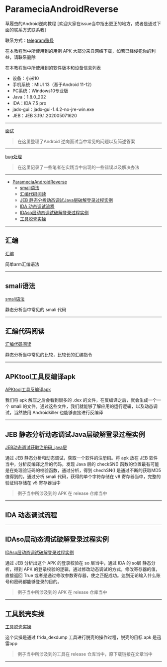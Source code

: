 # ParameciaAndroidReverse
草履虫的Android逆向教程 [欢迎大家在issue当中指出更正的地方，或者是通过下面的联系方式联系我]

联系方式：[telegram账号](https://t.me/GitFub)

在本教程当中所使用到的用例 APK 大部分来自网络下载，如若已经侵犯你的利益，请联系删除

在本教程当中所使用到的软件版本和设备信息列表

* 设备：小米10
* 手机系统：MIUI 13（基于Android 11-12）
* PC系统：Windows10专业版
* Java：1.8.0_202
* IDA：IDA 7.5 pro
* jadx-gui：jadx-gui-1.4.2-no-jre-win.exe
* JEB：JEB 3.19.1.202005071620

---

[面试](/面试/面试题.md)

> 在这里整理了Android 逆向面试当中常见的问题以及简述答案

---

[bug处理](/bug处理/README.md)

> 在这里记录了一些笔者在实践当中出现的一些错误以及解决办法

---

- [ParameciaAndroidReverse](#parameciaandroidreverse)
  - [smali语法](#smali语法)
  - [汇编代码阅读](#汇编代码阅读)
  - [JEB 静态分析动态调试Java层破解登录过程实例](#jeb-静态分析动态调试java层破解登录过程实例)
  - [IDA 动态调试流程](#ida-动态调试流程)
  - [IDAso层动态调试破解登录过程实例](#idaso层动态调试破解登录过程实例)
  - [工具脱壳实操](#工具脱壳实操)

---

## 汇编

[汇编](教程/arm汇编.md)

简单arm汇编语法

---

## smali语法

[smali语法](教程/smali语法.md)

静态分析当中常见的 smali 代码

---

## 汇编代码阅读

[汇编代码阅读](教程/汇编代码阅读.md)

静态分析当中常见的比较，比较长的汇编指令

---

## APKtool工具反编译apk

[APKtool工具反编译apk](教程/APKtool工具反编译apk.md)

我们将 apk 解压之后会看到很多的 .dex 的文件，在反编译之后，就会生成一个一个 smali 的文件，通过这些文件，我们就能够了解应用的运行逻辑，以及动态调试，当然使用 Androidkiller 也能够直接进行反编译

---

## JEB 静态分析动态调试Java层破解登录过程实例

[JEB动态调试获取注册码_java层](/教程/JEB动态调试获取注册码_java层.md)

通过 JEB 静态分析和动态调试，获取一个软件的注册码。将 apk 放在 JEB 软件当中，分析反编译之后的代码，发现 Java 层的 checkSN() 函数的位置最有可能是在处理验证码的校验函数，通过分析，得到 chechSN() 是通过不断的获取MD5 值得到的，通过分析 smali 代码，获得的单个字符存储在 v8 寄存器当中，完整的验证码存储在 v5 寄存器当中

> 例子当中所涉及到的 APK 在 release 仓库当中

---

## IDA 动态调试流程





---

## IDAso层动态调试破解登录过程实例

[IDAso层动态调试破解登录过程实例](教程/IDAso层动态调试破解登录过程实例.md)

通过 JEB 分析出这个 APK 的登录校验在 so 层当中，通过 IDA 的 so层 静态分析，得到 APK 的登录校验的逻辑，通过修改动态调试的方式，修改寄存器的值，直接返回 True 或者是通过修改参数寄存器，使之匹配成功。达到无论输入什么账号和密码都能够登录的目的。

> 例子当中所涉及到的 APK 在 release 仓库当中

---

## 工具脱壳实操

[工具脱壳实操](/教程/工具脱壳实操.md)

这个实操是通过 frida_dexdump 工具进行脱壳的操作过程，脱壳的目标 apk 是迅雷app

> 例子当中所涉及到的工具在 release 仓库当中，原下载链接在文章当中

---

